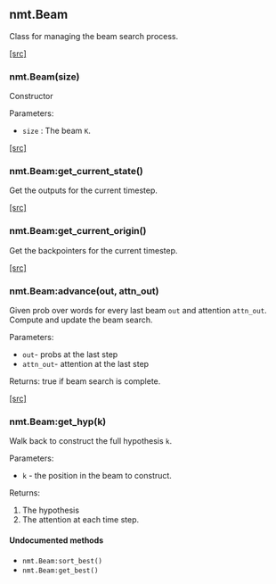 <a name="nmt.Beam.dok"></a>


## nmt.Beam ##

 Class for managing the beam search process. 

<a class="entityLink" href="https://github.com/opennmt/opennmt/blob/84822a44954b241391f9198ab595f845feb7a6b0/lib/eval/beam.lua#L26">[src]</a>
<a name="nmt.Beam"></a>


### nmt.Beam(size) ###

Constructor

Parameters:

  * `size` : The beam `K`.


<a class="entityLink" href="https://github.com/opennmt/opennmt/blob/84822a44954b241391f9198ab595f845feb7a6b0/lib/eval/beam.lua#L47">[src]</a>
<a name="nmt.Beam:get_current_state"></a>


### nmt.Beam:get_current_state() ###

 Get the outputs for the current timestep.

<a class="entityLink" href="https://github.com/opennmt/opennmt/blob/84822a44954b241391f9198ab595f845feb7a6b0/lib/eval/beam.lua#L52">[src]</a>
<a name="nmt.Beam:get_current_origin"></a>


### nmt.Beam:get_current_origin() ###

 Get the backpointers for the current timestep.

<a class="entityLink" href="https://github.com/opennmt/opennmt/blob/84822a44954b241391f9198ab595f845feb7a6b0/lib/eval/beam.lua#L66">[src]</a>
<a name="nmt.Beam:advance"></a>


### nmt.Beam:advance(out, attn_out) ###

 Given prob over words for every last beam `out` and attention
 `attn_out`. Compute and update the beam search.

Parameters:

  * `out`- probs at the last step
  * `attn_out`- attention at the last step

Returns: true if beam search is complete.


<a class="entityLink" href="https://github.com/opennmt/opennmt/blob/84822a44954b241391f9198ab595f845feb7a6b0/lib/eval/beam.lua#L132">[src]</a>
<a name="nmt.Beam:get_hyp"></a>


### nmt.Beam:get_hyp(k) ###

 Walk back to construct the full hypothesis `k`.

Parameters:

  * `k` - the position in the beam to construct.

Returns:

  1. The hypothesis
  2. The attention at each time step.



#### Undocumented methods ####

<a name="nmt.Beam:sort_best"></a>
 * `nmt.Beam:sort_best()`
<a name="nmt.Beam:get_best"></a>
 * `nmt.Beam:get_best()`
